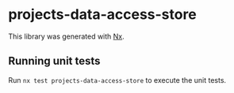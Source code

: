 # projects-data-access-store

This library was generated with [Nx](https://nx.dev).

## Running unit tests

Run `nx test projects-data-access-store` to execute the unit tests.
